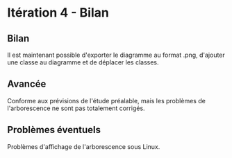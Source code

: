 # Itération 4 - Bilan
## Bilan
Il est maintenant possible d'exporter le diagramme au format .png,
d'ajouter une classe au diagramme et de déplacer les classes.

## Avancée
Conforme aux prévisions de l'étude préalable, mais les problèmes de l'arborescence ne sont pas totalement corrigés.

## Problèmes éventuels
Problèmes d'affichage de l'arborescence sous Linux.